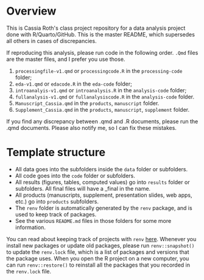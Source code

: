 # Overview

This is Cassia Roth's class project repository for a data analysis project done with R/Quarto/GitHub. This is the master README, which supersedes all others in cases of discrepancies. 

If reproducing this analysis, please run code in the following order. `.Qmd` files are the master files, and I prefer you use those.

1) `processingfile-v1.qmd` or `processingcode.R` in the `processing-code` folder;
2) `eda-v1.qmd` or `edacode.R` in the `eda-code` folder;
3) `introanalyis-v1.qmd` or `introanalysis.R` in the `analysis-code` folder;
4) `fullanalysis-v1.qmd` or `fullanalysiscode.R` in the `analysis-code` folder.
5) `Manuscript_Cassia.qmd` in the `products`, `manuscript` folder.
6) `Supplement_Cassia.qmd` in the `products`, `manuscript`, `supplement` folder.

If you find any discrepancy between .qmd and .R documents, please run the .qmd documents. Please also notify me, so I can fix these mistakes.

# Template structure

* All data goes into the subfolders inside the `data` folder or subfolders.
* All code goes into the `code` folder or subfolders.
* All results (figures, tables, computed values) go into `results` folder or subfolders. All final files will have a _final in the name.
* All products (manuscripts, supplement, presentation slides, web apps, etc.) go into `products` subfolders.
* The `renv` folder is automatically generated by the `renv` package, and is used to keep track of packages.
* See the various `README.md` files in those folders for some more information.

You can read about keeping track of projects with `renv`
[here](https://rstudio.github.io/renv/articles/renv.html).
Whenever you install new packages or update old packages, please run `renv::snapshot()` to update the `renv.lock` file, which is a list of packages and versions that the package uses. When you open the R project on a new computer, you can run `renv::restore()` to reinstall all the packages that you recorded in the `renv.lock` file.